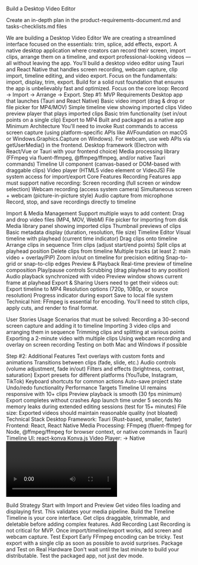 Build a Desktop Video Editor 

Create an in-depth plan in the product-requirements-document.md and tasks-checklists.md files

We are building a Desktop Video Editor
We are creating a streamlined interface focused on the essentials: trim, splice, add effects, export.
A native desktop application where creators can record their screen, import clips, arrange them on a timeline, and export professional-looking videos — all without leaving the app.
You'll build a desktop video editor using Tauri and React Native that handles screen recording, webcam capture, clip import, timeline editing, and video export.
Focus on the fundamentals: import, display, trim, export.
Build for a solid rust foundation that ensures the app is unbelievably fast and optimized.
Focus on the core loop: Record → Import → Arrange → Export.
Step #1: MVP Requirements
Desktop app that launches (Tauri and React Native)
Basic video import (drag & drop or file picker for MP4/MOV)
Simple timeline view showing imported clips
Video preview player that plays imported clips
Basic trim functionality (set in/out points on a single clip)
Export to MP4
Built and packaged as a native app
Minimum Architecture
You'll need to invoke Rust commands to access screen capture (using platform-specific APIs like AVFoundation on macOS or Windows.Graphics.Capture on Windows). For webcam, use web APIs via getUserMedia() in the frontend.
Desktop framework (Electron with React/Vue or Tauri with your frontend choice)
Media processing library (FFmpeg via fluent-ffmpeg, @ffmpeg/ffmpeg, and/or native Tauri commands)
Timeline UI component (canvas-based or DOM-based with draggable clips)
Video player (HTML5 video element or VideoJS)
File system access for import/export
Core Features
Recording Features
app must support native recording:
Screen recording (full screen or window selection)
Webcam recording (access system camera)
Simultaneous screen + webcam (picture-in-picture style)
Audio capture from microphone
Record, stop, and save recordings directly to timeline

Import & Media Management
Support multiple ways to add content:
Drag and drop video files (MP4, MOV, WebM)
File picker for importing from disk
Media library panel showing imported clips
Thumbnail previews of clips
Basic metadata display (duration, resolution, file size)
Timeline Editor
Visual timeline with playhead (current time indicator)
Drag clips onto timeline
Arrange clips in sequence
Trim clips (adjust start/end points)
Split clips at playhead position
Delete clips from timeline
Multiple tracks (at least 2: main video + overlay/PiP)
Zoom in/out on timeline for precision editing
Snap-to-grid or snap-to-clip edges
Preview & Playback
Real-time preview of timeline composition
Play/pause controls
Scrubbing (drag playhead to any position)
Audio playback synchronized with video
Preview window shows current frame at playhead
Export & Sharing
Users need to get their videos out:
Export timeline to MP4
Resolution options (720p, 1080p, or source resolution)
Progress indicator during export
Save to local file system
Technical hint: FFmpeg is essential for encoding. You'll need to stitch clips, apply cuts, and render to final format.

User Stories
Usage Scenarios that must be solved:
Recording a 30-second screen capture and adding it to timeline
Importing 3 video clips and arranging them in sequence
Trimming clips and splitting at various points
Exporting a 2-minute video with multiple clips
Using webcam recording and overlay on screen recording
Testing on both Mac and Windows if possible


Step #2: Additional Features
Text overlays with custom fonts and animations
Transitions between clips (fade, slide, etc.)
Audio controls (volume adjustment, fade in/out)
Filters and effects (brightness, contrast, saturation)
Export presets for different platforms (YouTube, Instagram, TikTok)
Keyboard shortcuts for common actions
Auto-save project state
Undo/redo functionality
Performance Targets
Timeline UI remains responsive with 10+ clips
Preview playback is smooth (30 fps minimum)
Export completes without crashes
App launch time under 5 seconds
No memory leaks during extended editing sessions (test for 15+ minutes)
File size: Exported videos should maintain reasonable quality (not bloated)
Technical Stack
Desktop Framework: Tauri (Rust-based, smaller, faster)
Frontend: React, React Native
Media Processing: FFmpeg (fluent-ffmpeg for Node, @ffmpeg/ffmpeg for browser context, or native commands in Tauri)
Timeline UI: react-konva Konva.js
Video Player: → Native <video> element, Zero-friction playback, hardware-accelerated, simple API, start with plain <video> for MVP, Add Video.js/Plyr in Step #2 for nicer controls and HLS/MSE

Build Strategy
Start with Import and Preview
Get video files loading and displaying first. This validates your media pipeline.
Build the Timeline
Timeline is your core interface. Get clips draggable, trimmable, and deletable before adding complex features.
Add Recording Last
Recording is not critical for MVP. Once import/timeline/export works, add screen and webcam capture.
Test Export Early
FFmpeg encoding can be tricky. Test export with a single clip as soon as possible to avoid surprises.
Package and Test on Real Hardware
Don't wait until the last minute to build your distributable. Test the packaged app, not just dev mode.

